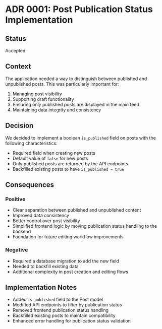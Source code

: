 # ADR 0001: Post Publication Status Implementation

## Status
Accepted

## Context
The application needed a way to distinguish between published and unpublished posts. This was particularly important for:
1. Managing post visibility
2. Supporting draft functionality
3. Ensuring only published posts are displayed in the main feed
4. Maintaining data integrity and consistency

## Decision
We decided to implement a boolean `is_published` field on posts with the following characteristics:
- Required field when creating new posts
- Default value of `false` for new posts
- Only published posts are returned by the API endpoints
- Backfilled existing posts to have `is_published = true`

## Consequences
### Positive
- Clear separation between published and unpublished content
- Improved data consistency
- Better control over post visibility
- Simplified frontend logic by moving publication status handling to the backend
- Foundation for future editing workflow improvements

### Negative
- Required a database migration to add the new field
- Needed to backfill existing data
- Additional complexity in post creation and editing flows

## Implementation Notes
- Added `is_published` field to the Post model
- Modified API endpoints to filter by publication status
- Removed frontend publication status handling
- Backfilled existing posts to maintain compatibility
- Enhanced error handling for publication status validation 
